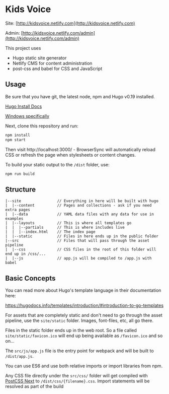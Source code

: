 # Kids Voice

Site:  [http://kidsvoice.netlify.com](http://kidsvoice.netlify.com)

Admin:  [http://kidsvoice.netlify.com/admin](http://kidsvoice.netlify.com/admin)

This project uses 
*  Hugo static site generator
*  Netlify CMS for content administration
*  post-css and babel for CSS and JavaScript

## Usage

Be sure that you have git, the latest node, npm and Hugo v0.19 installed. 

[Hugo Install Docs](https://hugodocs.info/getting-started/installing/)

[Windows specifically]( https://hugodocs.info/getting-started/installing/#i-class-icon-windows-i-windows)

Next, clone this repository and run:

```bash
npm install
npm start
```

Then visit http://localhost:3000/ - BrowserSync will automatically reload CSS or
refresh the page when stylesheets or content changes.

To build your static output to the `/dist` folder, use:

```bash
npm run build
```

## Structure

```
|--site                // Everything in here will be built with hugo
|  |--content          // Pages and collections - ask if you need extra pages
|  |--data             // YAML data files with any data for use in examples
|  |--layouts          // This is where all templates go
|  |  |--partials      // This is where includes live
|  |  |--index.html    // The index page
|  |--static           // Files in here ends up in the public folder
|--src                 // Files that will pass through the asset pipeline
|  |--css              // CSS files in the root of this folder will end up in /css/...
|  |--js               // app.js will be compiled to /app.js with babel
```

## Basic Concepts

You can read more about Hugo's template language in their documentation here:

https://hugodocs.info/templates/introduction/#introduction-to-go-templates

For assets that are completely static and don't need to go through the asset pipeline,
use the `site/static` folder. Images, font-files, etc, all go there.

Files in the static folder ends up in the web root. So a file called `site/static/favicon.ico`
will end up being available as `/favicon.ico` and so on...

The `src/js/app.js` file is the entry point for webpack and will be built to `/dist/app.js`.

You can use ES6 and use both relative imports or import libraries from npm.

Any CSS file directly under the `src/css/` folder will get compiled with [PostCSS Next](http://cssnext.io/)
to `/dist/css/{filename}.css`. Import statements will be resolved as part of the build

